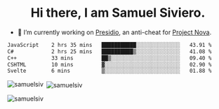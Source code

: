 <h1 align="center">Hi there, I am Samuel Siviero.</h1>

- 🔭 I’m currently working on [Presidio](https://presidio.ac), an anti-cheat for [Project Nova](https://discord.gg/novafn).

<!--START_SECTION:waka-->

```txt
JavaScript    2 hrs 35 mins   ███████████░░░░░░░░░░░░░░   43.91 %
C#            2 hrs 25 mins   ██████████▒░░░░░░░░░░░░░░   41.08 %
C++           33 mins         ██▒░░░░░░░░░░░░░░░░░░░░░░   09.40 %
CSHTML        10 mins         ▓░░░░░░░░░░░░░░░░░░░░░░░░   02.90 %
Svelte        6 mins          ▒░░░░░░░░░░░░░░░░░░░░░░░░   01.88 %
```

<!--END_SECTION:waka-->

<p><img align="left" src="https://github-readme-stats.vercel.app/api/top-langs?username=samuelsiv&show_icons=true&locale=en&layout=compact&theme=radical" alt="samuelsiv" /></p>

<p>&nbsp;<img align="center" src="https://github-readme-stats.vercel.app/api?username=samuelsiv&show_icons=true&locale=en&theme=radical" alt="samuelsiv" /></p>
<p align="left"> <img src="https://komarev.com/ghpvc/?username=samuelsiv&label=Profile%20views&color=0e75b6&style=flat" alt="samuelsiv" /> </p>
